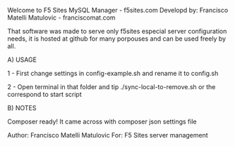 Welcome to F5 Sites MySQL Manager - f5sites.com
Developd by: Francisco Matelli Matulovic - franciscomat.com

That software was made to serve only f5sites especial server configuration needs, it is hosted at github for many porpouses and can be used freely by all.

A) USAGE

1 - First change settings in config-example.sh and rename it to config.sh

2 - Open terminal in that folder and tip ./sync-local-to-remove.sh or the correspond to start script

B) NOTES

Composer ready! It came across with composer json settings file

Author: Francisco Matelli Matulovic
For: F5 Sites server management
